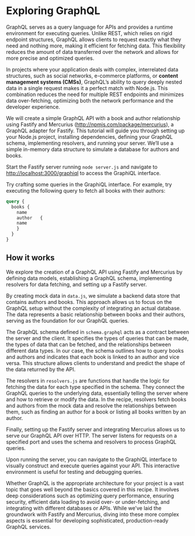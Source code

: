 # Exploring GraphQL

GraphQL serves as a query language for APIs and provides a runtime environment for executing
queries. Unlike REST, which relies on rigid endpoint structures, GraphQL allows clients to request
exactly what they need and nothing more, making it efficient for fetching data. This flexibility reduces
the amount of data transferred over the network and allows for more precise and optimized queries.

In projects where your application deals with complex, interrelated data structures, such as social
networks, e-commerce platforms, or **content management systems (CMSs)**, GraphQL’s ability to
query deeply nested data in a single request makes it a perfect match with Node.js. This combination
reduces the need for multiple REST endpoints and minimizes data over-fetching, optimizing both
the network performance and the developer experience.

We will create a simple GraphQL API with a book and author relationship using
Fastify and Mercurius (<http://npmjs.com/package/mercurius>), a GraphQL adapter for
Fastify. This tutorial will guide you through setting up your Node.js project, installing dependencies,
defining your GraphQL schema, implementing resolvers, and running your server. We’ll use a simple
in-memory data structure to simulate a database for authors and books.

Start the Fastify server running `node server.js` and navigate to <http://localhost:3000/graphiql> to access the
GraphiQL interface.

Try crafting some queries in the GraphiQL interface. For example, try executing the following
query to fetch all books with their authors:

```Graphql
query {
  books {
    name
    author   {
    name
    }
  }
}
```

## How it works

We explore the creation of a GraphQL API using Fastify and Mercurius by defining
data models, establishing a GraphQL schema, implementing resolvers for data fetching, and setting
up a Fastify server.

By creating mock data in `data.js`, we simulate a backend data store that contains authors and
books. This approach allows us to focus on the GraphQL setup without the complexity of integrating
an actual database. The data represents a basic relationship between books and their authors, serving
as the foundation for our GraphQL queries.

The GraphQL schema defined in `schema.graphql` acts as a contract between the server and the
client. It specifies the types of queries that can be made, the types of data that can be fetched, and
the relationships between different data types. In our case, the schema outlines how to query books
and authors and indicates that each book is linked to an author and vice versa. This structure allows
clients to understand and predict the shape of the data returned by the API.

The resolvers in `resolvers.js` are functions that handle the logic for fetching the data for each
type specified in the schema. They connect the GraphQL queries to the underlying data, essentially
telling the server where and how to retrieve or modify the data. In the recipe, resolvers fetch books
and authors from the mock data and resolve the relationships between them, such as finding an author
for a book or listing all books written by an author.

Finally, setting up the Fastify server and integrating Mercurius allows us to serve our GraphQL API
over HTTP. The server listens for requests on a specified port and uses the schema and resolvers to
process GraphQL queries.

Upon running the server, you can navigate to the GraphiQL interface to visually construct and execute
queries against your API. This interactive environment is useful for testing and debugging queries.

Whether GraphQL is the appropriate architecture for your project is a vast topic that goes well beyond
the basics covered in this recipe. It involves deep considerations such as optimizing query performance,
ensuring security, efficient data loading to avoid over- or under-fetching, and integrating with different
databases or APIs. While we’ve laid the groundwork with Fastify and Mercurius, diving into these
more complex aspects is essential for developing sophisticated, production-ready GraphQL services.
